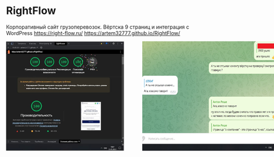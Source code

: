 # RightFlow
Корпоративный сайт грузоперевозок. Вёртска 9 страниц и интеграция с WordPress https://right-flow.ru/
https://artem32777.github.io/RightFlow/

<div style="display: flex">
  <img width="400" height="300" style="margin-right: 50px;" src="https://raw.githubusercontent.com/artem32777/RightFlow/main/img/RightFlow-stats.jpg">
  <img width="400" height="300" src="https://raw.githubusercontent.com/artem32777/RightFlow/main/img/RightFlow-review.jpg">
</div>


